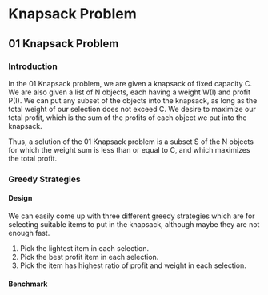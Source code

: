 # Knapsack Problem

## 01 Knapsack Problem

### Introduction

In the 01 Knapsack problem, we are given a knapsack of fixed capacity C. We are also given a list of N objects, each having a weight W(I) and profit P(I). We can put any subset of the objects into the knapsack, as long as the total weight of our selection does not exceed C. We desire to maximize our total profit, which is the sum of the profits of each object we put into the knapsack.

Thus, a solution of the 01 Knapsack problem is a subset S of the N objects for which the weight sum is less than or equal to C, and which maximizes the total profit.

### Greedy Strategies

#### Design

We can easily come up with three different greedy strategies which are for selecting suitable items to put in the knapsack, although maybe they are not enough fast.

1. Pick the lightest item in each selection.
2. Pick the best profit item in each selection.
3. Pick the item has highest ratio of profit and weight in each selection.

#### Benchmark

